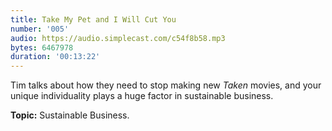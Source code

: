 ```yaml
---
title: Take My Pet and I Will Cut You
number: '005'
audio: https://audio.simplecast.com/c54f8b58.mp3
bytes: 6467978
duration: '00:13:22'
---
```


Tim talks about how they need to stop making new *Taken* movies, and your unique individuality plays a huge factor in sustainable business.

**Topic:** Sustainable Business.
